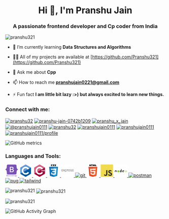 <h1 align="center">Hi 👋, I'm Pranshu Jain</h1>
<h3 align="center">A passionate frontend developer and Cp coder from India</h3>

<p align="left"> <img src="https://komarev.com/ghpvc/?username=pranshu321&label=Profile%20views&color=0e75b6&style=flat" alt="pranshu321" /> </p>

- 🌱 I’m currently learning **Data Structures and Algorithms**

- 👨‍💻 All of my projects are available at [https://github.com/Pranshu321](https://github.com/Pranshu321)

- 💬 Ask me about **Cpp**

- 📫 How to reach me **pranshujain0221@gmail.com**

- ⚡ Fun fact **I am little bit lazy :>) but always excited to learn new things.**

<h3 align="left">Connect with me:</h3>
<p align="left">
<a href="https://codepen.io/pranshu32" target="blank"><img align="center" src="https://raw.githubusercontent.com/rahuldkjain/github-profile-readme-generator/master/src/images/icons/Social/codepen.svg" alt="pranshu32" height="30" width="40" /></a>
<a href="https://linkedin.com/in/pranshu-jain-0742b1209" target="blank"><img align="center" src="https://raw.githubusercontent.com/rahuldkjain/github-profile-readme-generator/master/src/images/icons/Social/linked-in-alt.svg" alt="pranshu-jain-0742b1209" height="30" width="40" /></a>
<a href="https://instagram.com/pranshu_x_jain" target="blank"><img align="center" src="https://raw.githubusercontent.com/rahuldkjain/github-profile-readme-generator/master/src/images/icons/Social/instagram.svg" alt="pranshu_x_jain" height="30" width="40" /></a>
<a href="https://medium.com/@pranshujain0111" target="blank"><img align="center" src="https://raw.githubusercontent.com/rahuldkjain/github-profile-readme-generator/master/src/images/icons/Social/medium.svg" alt="@pranshujain0111" height="30" width="40" /></a>
<a href="https://www.codechef.com/users/pranshu32" target="blank"><img align="center" src="https://cdn.jsdelivr.net/npm/simple-icons@3.1.0/icons/codechef.svg" alt="pranshu32" height="30" width="40" /></a>
<a href="https://www.hackerrank.com/pranshujain0111" target="blank"><img align="center" src="https://raw.githubusercontent.com/rahuldkjain/github-profile-readme-generator/master/src/images/icons/Social/hackerrank.svg" alt="pranshujain0111" height="30" width="40" /></a>
<a href="https://www.leetcode.com/pranshujain0111" target="blank"><img align="center" src="https://raw.githubusercontent.com/rahuldkjain/github-profile-readme-generator/master/src/images/icons/Social/leet-code.svg" alt="pranshujain0111" height="30" width="40" /></a>
<a href="https://auth.geeksforgeeks.org/user/pranshujain0111/profile" target="blank"><img align="center" src="https://raw.githubusercontent.com/rahuldkjain/github-profile-readme-generator/master/src/images/icons/Social/geeks-for-geeks.svg" alt="pranshujain0111/profile" height="30" width="40" /></a>
</p>

![GitHub metrics](https://metrics.lecoq.io/Pranshu321)  

<h3 align="left">Languages and Tools:</h3>
<p align="left"> <a href="https://getbootstrap.com" target="_blank" rel="noreferrer"> <img src="https://raw.githubusercontent.com/devicons/devicon/master/icons/bootstrap/bootstrap-plain-wordmark.svg" alt="bootstrap" width="40" height="40"/> </a> <a href="https://www.cprogramming.com/" target="_blank" rel="noreferrer"> <img src="https://raw.githubusercontent.com/devicons/devicon/master/icons/c/c-original.svg" alt="c" width="40" height="40"/> </a> <a href="https://www.w3schools.com/cpp/" target="_blank" rel="noreferrer"> <img src="https://raw.githubusercontent.com/devicons/devicon/master/icons/cplusplus/cplusplus-original.svg" alt="cplusplus" width="40" height="40"/> </a> <a href="https://www.w3schools.com/css/" target="_blank" rel="noreferrer"> <img src="https://raw.githubusercontent.com/devicons/devicon/master/icons/css3/css3-original-wordmark.svg" alt="css3" width="40" height="40"/> </a> <a href="https://expressjs.com" target="_blank" rel="noreferrer"> <img src="https://raw.githubusercontent.com/devicons/devicon/master/icons/express/express-original-wordmark.svg" alt="express" width="40" height="40"/> </a> <a href="https://git-scm.com/" target="_blank" rel="noreferrer"> <img src="https://www.vectorlogo.zone/logos/git-scm/git-scm-icon.svg" alt="git" width="40" height="40"/> </a> <a href="https://www.w3.org/html/" target="_blank" rel="noreferrer"> <img src="https://raw.githubusercontent.com/devicons/devicon/master/icons/html5/html5-original-wordmark.svg" alt="html5" width="40" height="40"/> </a> <a href="https://developer.mozilla.org/en-US/docs/Web/JavaScript" target="_blank" rel="noreferrer"> <img src="https://raw.githubusercontent.com/devicons/devicon/master/icons/javascript/javascript-original.svg" alt="javascript" width="40" height="40"/> </a> <a href="https://nodejs.org" target="_blank" rel="noreferrer"> <img src="https://raw.githubusercontent.com/devicons/devicon/master/icons/nodejs/nodejs-original-wordmark.svg" alt="nodejs" width="40" height="40"/> </a> <a href="https://postman.com" target="_blank" rel="noreferrer"> <img src="https://www.vectorlogo.zone/logos/getpostman/getpostman-icon.svg" alt="postman" width="40" height="40"/> </a> <a href="https://pugjs.org" target="_blank" rel="noreferrer"> <img src="https://cdn.worldvectorlogo.com/logos/pug.svg" alt="pug" width="40" height="40"/> </a> <a href="https://tailwindcss.com/" target="_blank" rel="noreferrer"> <img src="https://www.vectorlogo.zone/logos/tailwindcss/tailwindcss-icon.svg" alt="tailwind" width="40" height="40"/> </a> </p>

<p><img align="left" src="https://github-readme-stats.vercel.app/api/top-langs?username=pranshu321&show_icons=true&locale=en&layout=compact" alt="pranshu321" /></p>

<p>&nbsp;<img align="center" src="https://github-readme-stats.vercel.app/api?username=pranshu321&show_icons=true&locale=en" alt="pranshu321" /></p>

<p><img align="center" src="https://github-readme-streak-stats.herokuapp.com/?user=pranshu321&" alt="pranshu321" /></p>

![GitHub Activity Graph](https://activity-graph.herokuapp.com/graph?username=Pranshu321) 
